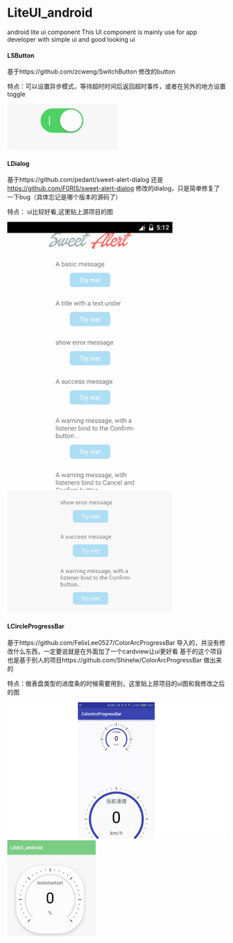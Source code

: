 # LiteUI_android
android lite ui component
This UI component is mainly use for app developer with simple ui and good looking ui

#### LSButton

基于https://github.com/zcweng/SwitchButton 修改的button

特点：可以设置异步模式，等待超时时间后返回超时事件，或者在另外的地方设置toggle

![image]( https://github.com/fghjhuang/LiteUI_android/blob/master/img/lsbutton.gif)

#### LDialog

基于https://github.com/pedant/sweet-alert-dialog 还是 
https://github.com/F0RIS/sweet-alert-dialog 修改的dialog，只是简单修复了一下bug（具体忘记是哪个版本的源码了）

特点： ui比较好看,这里贴上源项目的图

![image]( https://github.com/fghjhuang/LiteUI_android/blob/master/img/ldialog1.gif)
![image]( https://github.com/fghjhuang/LiteUI_android/blob/master/img/ldialog2.gif)

#### LCircleProgressBar

基于https://github.com/FelixLee0527/ColorArcProgressBar 导入的，并没有修改什么东西，一定要说就是在外面加了一个cardview让ui更好看
基于的这个项目也是基于别人的项目https://github.com/Shinelw/ColorArcProgressBar 做出来的

特点：做表盘类型的进度条的时候需要用到，这里贴上原项目的ui图和我修改之后的图

![image]( https://github.com/fghjhuang/LiteUI_android/blob/master/img/lcircleprogress.gif)
![image]( https://github.com/fghjhuang/LiteUI_android/blob/master/img/lcircleprogress2.gif)
